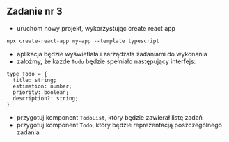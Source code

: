 ## Zadanie nr 3

- uruchom nowy projekt, wykorzystując create react app

`npx create-react-app my-app --template typescript` 

- aplikacja będzie wyświetlała i zarządzała zadaniami do wykonania
- założmy, że każde `Todo` będzie spełniało następujący interfejs: 

```tsx
type Todo = {
  title: string;
  estimation: number;
  priority: boolean;
  description?: string;
}
```

- przygotuj komponent `TodoList`, który będzie zawierał listę zadań 
- przygotuj komponent `Todo`, który będzie reprezentacją poszczególnego zadania

